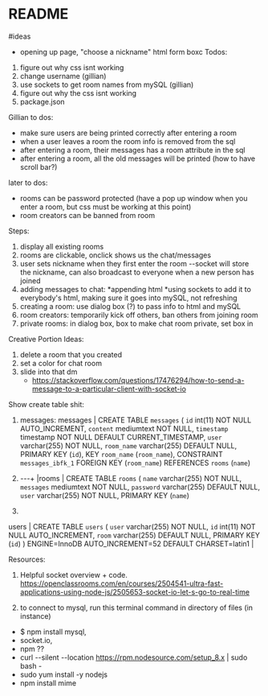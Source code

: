 # README #

#ideas

* opening up page, "choose a nickname" html form boxc
Todos:
1. figure out why css isnt working
2. change username (gillian)
3. use sockets to get room names from mySQL (gillian)
4. figure out why the css isnt working
5. package.json

Gillian to dos:
- make sure users are being printed correctly after entering a room
- when a user leaves a room the room info is removed from the sql
- after entering a room, their messages has a room attribute in the sql
- after entering a room, all the old messages will be printed (how to have scroll bar?)

later to dos:
- rooms can be password protected (have a pop up window when you enter a room, but css must be working at this point)
- room creators can be banned from room

Steps:
1. display all existing rooms
2. rooms are clickable, onclick shows us the chat/messages
3. user sets nickname when they first enter the room --socket will store the nickname, can also broadcast to everyone when a new person has joined
4. adding messages to chat:
    *appending html
    *using sockets to add it to everybody's html, making sure it goes into mySQL, not refreshing
5. creating a room: use dialog box (?) to pass info to html and mySQL
6. room creators: temporarily kick off others, ban others from joining room
7. private rooms: in dialog box, box to make chat room private, set box in


Creative Portion Ideas:
1. delete a room that you created
2. set a color for chat room
3. slide into that dm
    * https://stackoverflow.com/questions/17476294/how-to-send-a-message-to-a-particular-client-with-socket-io 

Show create table shit:
1. messages:
messages | CREATE TABLE `messages` (
  `id` int(11) NOT NULL AUTO_INCREMENT,
  `content` mediumtext NOT NULL,
  `timestamp` timestamp NOT NULL DEFAULT CURRENT_TIMESTAMP,
  `user` varchar(255) NOT NULL,
  `room_name` varchar(255) DEFAULT NULL,
  PRIMARY KEY (`id`),
  KEY `room_name` (`room_name`),
  CONSTRAINT `messages_ibfk_1` FOREIGN KEY (`room_name`) REFERENCES `rooms` (`name`)

  2. ---+
|rooms | CREATE TABLE `rooms` (
  `name` varchar(255) NOT NULL,
  `messages` mediumtext NOT NULL,
  `password` varchar(255) DEFAULT NULL,
  `user` varchar(255) NOT NULL,
  PRIMARY KEY (`name`)

3. 
  users | CREATE TABLE `users` (
  `user` varchar(255) NOT NULL,
  `id` int(11) NOT NULL AUTO_INCREMENT,
  `room` varchar(255) DEFAULT NULL,
  PRIMARY KEY (`id`)
) ENGINE=InnoDB AUTO_INCREMENT=52 DEFAULT CHARSET=latin1 |

  Resources:
  1. Helpful socket overview + code. https://openclassrooms.com/en/courses/2504541-ultra-fast-applications-using-node-js/2505653-socket-io-let-s-go-to-real-time 

  2. to connect to mysql, run this terminal command in directory of files (in instance)
 -  $ npm install mysql, 
 - socket.io,  
 - npm ??
 - curl --silent --location https://rpm.nodesource.com/setup_8.x | sudo bash -
 - sudo yum install -y nodejs
 - npm install mime


  


